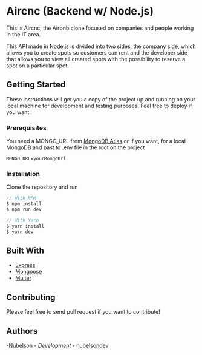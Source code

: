 # Aircnc (Backend w/ Node.js)

This is Aircnc, the Airbnb clone focused on companies and people working in the IT area.

This API made in [Node.js](https://nodejs.org/en/) is divided into two sides, the company side, which allows you to create spots so customers can rent and the developer side that allows you to view all created spots with the possibility to reserve a spot on a particular spot.

## Getting Started

These instructions will get you a copy of the project up and running on your local machine for development and testing purposes. Feel free to deploy if you want.

### Prerequisites

You need a MONGO_URL from [MongoDB Atlas](https://www.mongodb.com/cloud/atlas) or if you want, for a local MongoDB and past to .env file in the root oh the project

```
MONGO_URL=yourMongoUrl
```

### Installation

Clone the repository and run

```javascript
// With NPM
$ npm install
$ npm run dev

// With Yarn
$ yarn install
$ yarn dev
```

## Built With

-   [Express](https://expressjs.com/)
-   [Mongoose](https://mongoosejs.com/)
-   [Multer](https://github.com/expressjs/multer)

## Contributing

Please feel free to send pull request if you want to contribute!

## Authors

-Nubelson - _Development_ - [nubelsondev](https://github.com/nubelsondev)
